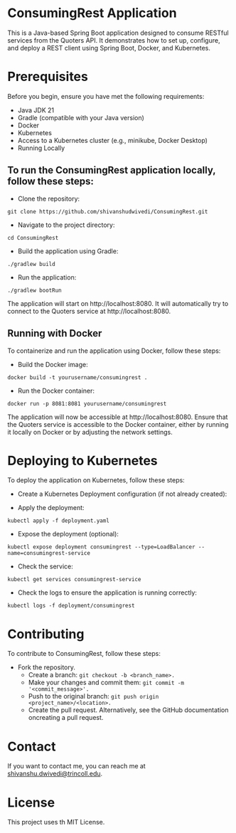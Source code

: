 # ConsumingRest Application ##
This is a Java-based Spring Boot application designed to consume RESTful services from the Quoters API. It demonstrates how to set up, configure, and deploy a REST client using Spring Boot, Docker, and Kubernetes.

# Prerequisites
Before you begin, ensure you have met the following requirements:

- Java JDK 21
- Gradle (compatible with your Java version)
- Docker
- Kubernetes
- Access to a Kubernetes cluster (e.g., minikube, Docker Desktop)
- Running Locally

## To run the ConsumingRest application locally, follow these steps:

- Clone the repository:

 ```
git clone https://github.com/shivanshudwivedi/ConsumingRest.git
```

- Navigate to the project directory:
````
cd ConsumingRest
````

- Build the application using Gradle:

````
./gradlew build
````

- Run the application:

````
./gradlew bootRun
````

The application will start on http://localhost:8080. It will automatically try to connect to the Quoters service at http://localhost:8080.

## Running with Docker

To containerize and run the application using Docker, follow these steps:

- Build the Docker image:

````
docker build -t yourusername/consumingrest .
````

- Run the Docker container:

````
docker run -p 8081:8081 yourusername/consumingrest
````

The application will now be accessible at http://localhost:8080. Ensure that the Quoters service is accessible to the Docker container, either by running it locally on Docker or by adjusting the network settings.

# Deploying to Kubernetes

To deploy the application on Kubernetes, follow these steps:

- Create a Kubernetes Deployment configuration (if not already created):

- Apply the deployment:

````
kubectl apply -f deployment.yaml
````

- Expose the deployment (optional):
``````
kubectl expose deployment consumingrest --type=LoadBalancer --name=consumingrest-service
``````

- Check the service:
``````
kubectl get services consumingrest-service
``````

- Check the logs to ensure the application is running correctly:

````
kubectl logs -f deployment/consumingrest
````

# Contributing
To contribute to ConsumingRest, follow these steps:

- Fork the repository.
  - Create a branch: 
  ``` git checkout -b <branch_name>. ```
  - Make your changes and commit them: 
  ```` git commit -m '<commit_message>'. ````
  - Push to the original branch: 
  ```git push origin <project_name>/<location>.```
  - Create the pull request.
    Alternatively, see the GitHub documentation oncreating a pull request.

# Contact
If you want to contact me, you can reach me at shivanshu.dwivedi@trincoll.edu.

# License
This project uses th MIT License.



